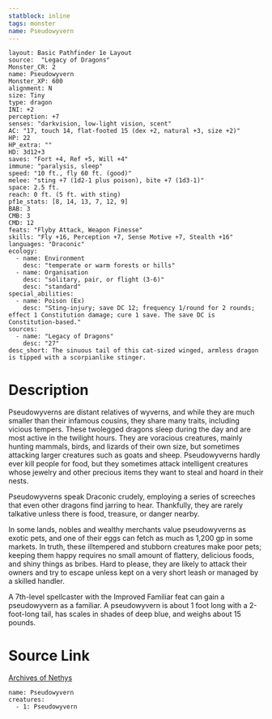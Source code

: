 ```yaml
---
statblock: inline
tags: monster
name: Pseudowyvern
---
```

```statblock
layout: Basic Pathfinder 1e Layout
source:  "Legacy of Dragons"
Monster_CR: 2
name: Pseudowyvern
Monster_XP: 600
alignment: N
size: Tiny
type: dragon
INI: +2
perception: +7
senses: "darkvision, low-light vision, scent"
AC: "17, touch 14, flat-footed 15 (dex +2, natural +3, size +2)"
HP: 22
HP_extra: ""
HD: 3d12+3
saves: "Fort +4, Ref +5, Will +4"
immune: "paralysis, sleep"
speed: "10 ft., fly 60 ft. (good)"
melee: "sting +7 (1d2-1 plus poison), bite +7 (1d3-1)"
space: 2.5 ft.
reach: 0 ft. (5 ft. with sting)
pf1e_stats: [8, 14, 13, 7, 12, 9]
BAB: 3
CMB: 3
CMD: 12
feats: "Flyby Attack, Weapon Finesse"
skills: "Fly +16, Perception +7, Sense Motive +7, Stealth +16"
languages: "Draconic"
ecology:
  - name: Environment
    desc: "temperate or warm forests or hills"
  - name: Organisation
    desc: "solitary, pair, or flight (3-6)"
    desc: "standard"
special_abilities:
  - name: Poison (Ex)
    desc: "Sting-injury; save DC 12; frequency 1/round for 2 rounds; effect 1 Constitution damage; cure 1 save. The save DC is Constitution-based."
sources:
  - name: "Legacy of Dragons"
    desc: "27"
desc_short: The sinuous tail of this cat-sized winged, armless dragon is tipped with a scorpianlike stinger.
```
# Description
Pseudowyverns are distant relatives of wyverns, and while they are much smaller than their infamous cousins, they share many traits, including vicious tempers. These twolegged dragons sleep during the day and are most active in the twilight hours. They are voracious creatures, mainly hunting mammals, birds, and lizards of their own size, but sometimes attacking larger creatures such as goats and sheep. Pseudowyverns hardly ever kill people for food, but they sometimes attack intelligent creatures whose jewelry and other precious items they want to steal and hoard in their nests.

 Pseudowyverns speak Draconic crudely, employing a series of screeches that even other dragons find jarring to hear. Thankfully, they are rarely talkative unless there is food, treasure, or danger nearby. 

 In some lands, nobles and wealthy merchants value pseudowyverns as exotic pets, and one of their eggs can fetch as much as 1,200 gp in some markets. In truth, these illtempered and stubborn creatures make poor pets; keeping them happy requires no small amount of flattery, delicious foods, and shiny things as bribes. Hard to please, they are likely to attack their owners and try to escape unless kept on a very short leash or managed by a skilled handler.

 A 7th-level spellcaster with the Improved Familiar feat can gain a pseudowyvern as a familiar. A pseudowyvern is about 1 foot long with a 2-foot-long tail, has scales in shades of deep blue, and weighs about 15 pounds. 
# Source Link
[Archives of Nethys](https://aonprd.com/MonsterDisplay.aspx?ItemName=Pseudowyvern)
```encounter-table
name: Pseudowyvern
creatures:
  - 1: Pseudowyvern
```
